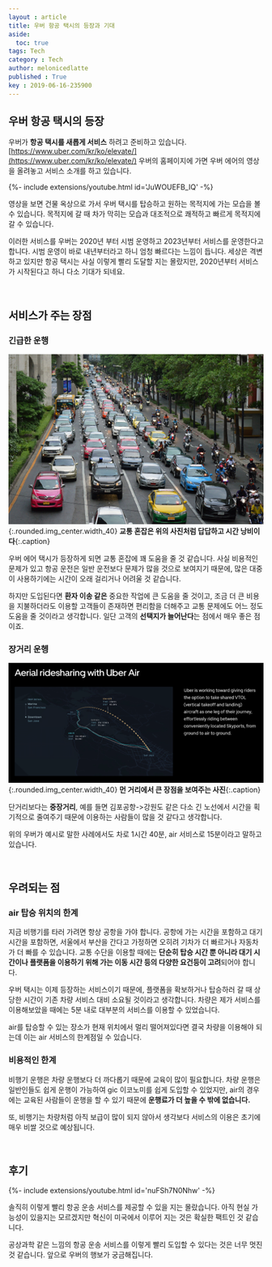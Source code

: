 ```yaml
---
layout : article
title: 우버 항공 택시의 등장과 기대
aside:
  toc: true
tags: Tech
category : Tech
author: melonicedlatte
published : True
key : 2019-06-16-235900
---
```


## 우버 항공 택시의 등장

우버가 **항공 택시를 새롭게 서비스** 하려고 준비하고 있습니다. [https://www.uber.com/kr/ko/elevate/](https://www.uber.com/kr/ko/elevate/) 우버의 홈페이지에 가면 우버 에어의 영상을 올려놓고 서비스 소개를 하고 있습니다. 

<div>{%- include extensions/youtube.html id='JuWOUEFB_IQ' -%}</div>

영상을 보면 건물 옥상으로 가서 우버 택시를 탑승하고 원하는 목적지에 가는 모습을 볼 수 있습니다. 목적지에 갈 때 차가 막히는 모습과 대조적으로 쾌적하고 빠르게 목적지에 갈 수 있습니다. 

이러한 서비스를 우버는 2020년 부터 시범 운영하고 2023년부터 서비스를 운영한다고 합니다. 시범 운영이 바로 내년부터라고 하니 엄청 빠르다는 느낌이 듭니다. 세상은 격변하고 있지만 항공 택시는 사실 이렇게 빨리 도달할 지는 몰랐지만, 2020년부터 서비스가 시작된다고 하니 다소 기대가 되네요. 

<br>

## 서비스가 주는 장점

### 긴급한 운행

![image](/assets/images/201906/traffic_jam.jpg){:.rounded.img_center.width_40}
**교통 혼잡은 위의 사진처럼 답답하고 시간 낭비이다**{:.caption}

우버 에어 택시가 등장하게 되면 교통 혼잡에 꽤 도움을 줄 것 같습니다. 사실 비용적인 문제가 있고 항공 운전은 일반 운전보다 문제가 많을 것으로 보여지기 때문에, 많은 대중이 사용하기에는 시간이 오래 걸리거나 어려울 것 같습니다. 

하지만 도입된다면 **환자 이송 같은** 중요한 작업에 큰 도움을 줄 것이고, 조금 더 큰 비용을 지불하더라도 이용할 고객들이 존재하면 편리함을 더해주고 교통 문제에도 어느 정도 도움을 줄 것이라고 생각합니다. 일단 고객의 **선택지가 늘어난다**는 점에서 매우 좋은 점이죠.

### 장거리 운헹

![image](/assets/images/201906/uber_diff_air_car.PNG){:.rounded.img_center.width_40}
**먼 거리에서 큰 장점을 보여주는 사진**{:.caption}

단거리보다는 **중장거리**, 예를 들면 김포공항->강원도 같은 다소 긴 노선에서 시간을 획기적으로 줄여주기 때문에 이용하는 사람들이 많을 것 같다고 생각합니다.

위의 우버가 예시로 말한 사례에서도 차로 1시간 40분, air 서비스로 15분이라고 말하고 있습니다. 

<br>

## 우려되는 점

### air 탑승 위치의 한계

지금 비행기를 타러 가려면 항상 공항을 가야 합니다. 공항에 가는 시간을 포함하고 대기시간을 포함하면, 서울에서 부산을 간다고 가정하면 오히려 기차가 더 빠르거나 자동차가 더 빠를 수 있습니다. 교통 수단을 이용할 때에는 **단순히 탑승 시간 뿐 아니라 대기 시간이나 플랫폼을 이용하기 위해 가는 이동 시간 등의 다양한 요건등이 고려**되어야 합니다. 

우버 택시는 이제 등장하는 서비스이기 때문에, 플랫폼을 확보하거나 탑승하러 갈 때 상당한 시간이 기존 차량 서비스 대비 소요될 것이라고 생각합니다. 차량은 제가 서비스를 이용해보았을 때에는 5분 내로 대부분의 서비스를 이용할 수 있었습니다. 

air를 탑승할 수 있는 장소가 현재 위치에서 멀리 떨어져있다면 결국 차량을 이용해야 되는데 이는 air 서비스의 한계점일 수 있습니다. 

### 비용적인 한계

비행기 운행은 차량 운행보다 더 까다롭기 때문에 교육이 많이 필요합니다. 차량 운행은 일반인들도 쉽게 운행이 가능하여 gic 이코노미를 쉽게 도입할 수 있었지만, air의 경우에는 교육된 사람들이 운행을 할 수 있기 때문에 **운행료가 더 높을 수 밖에 없습니다.**

또, 비행기는 차량처럼 아직 보급이 많이 되지 않아서 생각보다 서비스의 이용은 초기에 매우 비쌀 것으로 예상됩니다. 

<br>

## 후기 

<div>{%- include extensions/youtube.html id='nuFSh7N0Nhw' -%}</div>

솔직히 이렇게 빨리 항공 운송 서비스를 제공할 수 있을 지는 몰랐습니다. 아직 현실 가능성이 있을지는 모르겠지만 혁신이 미국에서 이루어 지는 것은 확실한 팩트인 것 같습니다. 

공상과학 같은 느낌의 항공 운송 서비스를 이렇게 빨리 도입할 수 있다는 것은 너무 멋진 것 같습니다. 앞으로 우버의 행보가 궁금해집니다. 